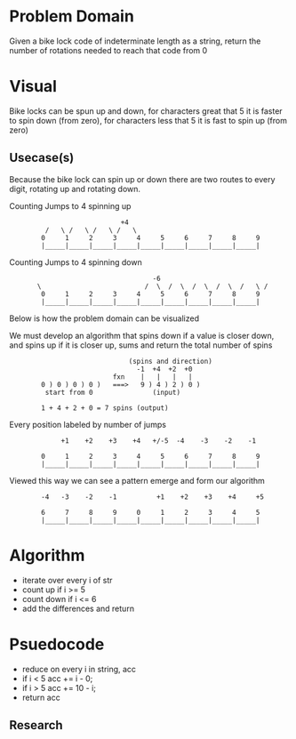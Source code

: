 # Problem Domain
Given a bike lock code of indeterminate length as a string, return the number of rotations needed to reach that code from 0
# Visual
Bike locks can be spun up and down, for characters great that 5 it is faster to spin down (from zero), for characters less that 5 it is fast to spin up (from zero)
## Usecase(s)
Because the bike lock can spin up or down there are two routes to every digit, rotating up and rotating down.

Counting Jumps to 4 spinning up

                                +4
             /   \ /   \ /   \ /   \ 
            0     1     2     3     4     5     6     7     8     9
            |_____|_____|_____|_____|_____|_____|_____|_____|_____|

Counting Jumps to 4 spinning down

                                        -6                
           \                          /  \  /  \  /  \  /  \  /   \ /
            0     1     2     3     4     5     6     7     8     9
            |_____|_____|_____|_____|_____|_____|_____|_____|_____|

Below is how the problem domain can be visualized

We must develop an algorithm that spins down if a value is closer down, and spins up if it is closer up, sums and return the total number of spins

                                  (spins and direction)
                                    -1  +4  +2  +0  
                              fxn    |   |   |   |
            0 ) 0 ) 0 ) 0 )   ===>   9 ) 4 ) 2 ) 0 )
             start from 0               (input)
                 
            1 + 4 + 2 + 0 = 7 spins (output)
            
Every position labeled by number of jumps
               
                 +1    +2    +3    +4   +/-5  -4    -3    -2    -1     

            0     1     2     3     4     5     6     7     8     9
            |_____|_____|_____|_____|_____|_____|_____|_____|_____|

Viewed this way we can see a pattern emerge and form our algorithm

            -4   -3    -2    -1          +1    +2    +3    +4     +5 
 
            6     7     8     9     0     1     2     3     4     5     
            |_____|_____|_____|_____|_____|_____|_____|_____|_____|

# Algorithm
* iterate over every i of str
* count up if i >= 5
* count down if i <= 6
* add the differences and return

# Psuedocode
* reduce on every i in string, acc
* if i < 5 acc += i - 0;
* if i > 5 acc += 10 - i;
* return acc
## Research

